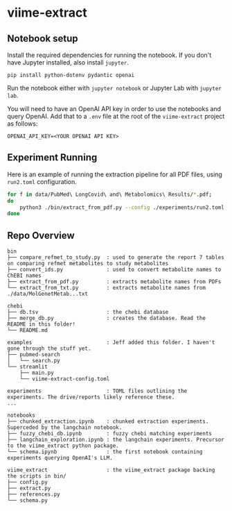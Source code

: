 # viime-extract

## Notebook setup

Install the required dependencies for running the notebook. If you don't have Jupyter installed, also install `jupyter`.

```
pip install python-dotenv pydantic openai
```

Run the notebook either with `jupyter notebook` or Jupyter Lab with `jupyter lab`.

You will need to have an OpenAI API key in order to use the notebooks and query OpenAI. Add that to a `.env` file at the root of the `viime-extract` project as follows:

```
OPENAI_API_KEY=<YOUR OPENAI API KEY>
```

## Experiment Running

Here is an example of running the extraction pipeline for all PDF files, using `run2.toml` configuration.

```bash
for f in data/PubMed\ LongCovid\ and\ Metabolomics\ Results/*.pdf;
do
    python3 ./bin/extract_from_pdf.py --config ./experiments/run2.toml "$f" -o "./experiments/run2results/$(basename "$f").json"
done
```

## Repo Overview

```
bin
├── compare_refmet_to_study.py  : used to generate the report 7 tables on comparing refmet metabolites to study metabolites
├── convert_ids.py              : used to convert metabolite names to ChEBI names
├── extract_from_pdf.py         : extracts metabolite names from PDFs
└── extract_from_txt.py         : extracts metabolite names from ./data/MolGenetMetab...txt

chebi
├── db.tsv                      : the chebi database
├── merge_db.py                 : creates the database. Read the README in this folder!
└── README.md

examples                        : Jeff added this folder. I haven't gone through the stuff yet.
├── pubmed-search
│   └── search.py
└── streamlit
    ├── main.py
    └── viime-extract-config.toml

experiments                     : TOML files outlining the experiments. The drive/reports likely reference these.
...

notebooks
├── chunked_extraction.ipynb    : chunked extraction experiments. Superceded by the langchain notebook.
├── fuzzy_chebi_db.ipynb        : fuzzy chebi matching experiments
├── langchain_exploration.ipynb : the langchain experiments. Precursor to the viime_extract python package.
└── schema.ipynb                : the first notebook containing experiments querying OpenAI's LLM.

viime_extract                   : the viime_extract package backing the scripts in bin/
├── config.py
├── extract.py
├── references.py
└── schema.py
```
